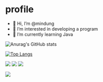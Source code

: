 # profile
- 👋 Hi, I’m @mindung
- 👀 I’m interested in developing a program
- 🌱 I’m currently learning Java

![Anurag's GitHub stats](https://github-readme-stats.vercel.app/api?username=mindung&count_private=true&show_icons=true&theme=radical)

[![Top Langs](https://github-readme-stats.vercel.app/api/top-langs/?username=mindung&layout=compact&count_private=true&theme=radical)](https://github.com/anuraghazra/github-readme-stats)





<img src="https://img.shields.io/badge/MySQL-4479A1?style=flat-square&logo=MySQL&logoColor=white"/></a> 
<img src="https://img.shields.io/badge/JAVA-007396?tyle=flat-square&logo=JAVA&logoColor=white"/></a> 
<img src="https://img.shields.io/badge/Eclipse%20IDE-2C2255.svg?&style=flat-square&logo=Eclipse%20IDE&logoColor=white"/>


<img src="https://img.shields.io/badge/-Microsoft%20Excel%20-%23217346"/>
